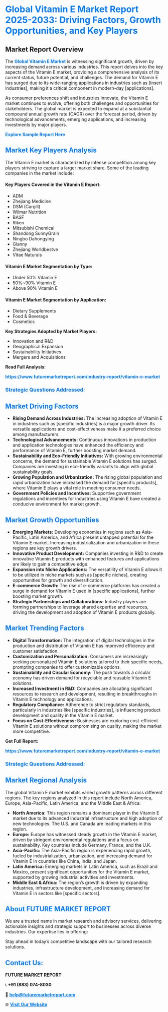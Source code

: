 <h1 style="color: #007BFF;">Global Vitamin E Market Report 2025-2033: Driving Factors, Growth Opportunities, and Key Players</h1>

<section id="overview">
<h2>Market Report Overview</h2>
<p>The <a href="https://www.futuremarketreport.com/industry-report/vitamin-e-market" style="color: #007BFF; text-decoration: none;"><strong>Global Vitamin E Market</strong></a> is witnessing significant growth, driven by increasing demand across various industries. This report delves into the key aspects of the Vitamin E market, providing a comprehensive analysis of its current status, future potential, and challenges. The demand for Vitamin E has surged due to its wide-ranging applications in industries such as [insert industries], making it a critical component in modern-day [applications].</p>
<p>As consumer preferences shift and industries innovate, the Vitamin E market continues to evolve, offering both challenges and opportunities for stakeholders. The global market is expected to expand at a substantial compound annual growth rate (CAGR) over the forecast period, driven by technological advancements, emerging applications, and increasing investments by major players.</p>
</section>

<section id="overview">
<p><a href="https://www.futuremarketreport.com/request-sample/reportId=26614" style="color: #007BFF; text-decoration: none;"><strong>Explore Sample Report Here</strong></a></p>
</section>

<section id="key-players">
<h2 style="color: #007BFF;">Market Key Players Analysis</h2>
<p>The Vitamin E market is characterized by intense competition among key players striving to capture a larger market share. Some of the leading companies in the market include:</p>
<h4>Key Players Covered in the Vitamin E Report:</h4>
<ul><li>ADM</li><li>Zhejiang Medicine</li><li>DSM (Cargill)</li><li>Wilmar Nutrition</li><li>BASF</li><li>Riken</li><li>Mitsubishi Chemical</li><li>Shandong SunnyGrain</li><li>Ningbo Dahongying</li><li>Glanny</li><li>Zhejiang Worldbestve</li><li>Vitae Naturals</li></ul>
<h4>Vitamin E Market Segmentation by Type:</h4>
<ul><li>Under 50% Vitamin E</li><li>50%~90% Vitamin E</li><li>Above 90% Vitamin E</li></ul>

<h4>Vitamin E Market Segmentation by Application:</h4>
<ul><li>Dietary Supplements</li><li>Food &amp; Beverage</li><li>Cosmetics</li></ul>
<p><strong>Key Strategies Adopted by Market Players:</strong></p>
<ul>
<li>Innovation and R&D</li>
<li>Geographical Expansion</li>
<li>Sustainability Initiatives</li>
<li>Mergers and Acquisitions</li>
</ul>
</section>

<section>
<p><strong>Read Full Analysis: </strong></p><a href="https://www.futuremarketreport.com/industry-report/vitamin-e-market" style="color: #007BFF; text-decoration: none;"><strong>https://www.futuremarketreport.com/industry-report/vitamin-e-market</strong></a>
<h3 style="color: #007BFF;">Strategic Questions Addressed:</h3>
</section>

<section id="driving-factors">
<h2 style="color: #007BFF;">Market Driving Factors</h2>
<ul>
<li><strong>Rising Demand Across Industries:</strong> The increasing adoption of Vitamin E in industries such as [specific industries] is a major growth driver. Its versatile applications and cost-effectiveness make it a preferred choice among manufacturers.</li>
<li><strong>Technological Advancements:</strong> Continuous innovations in production and application technologies have enhanced the efficiency and performance of Vitamin E, further boosting market demand.</li>
<li><strong>Sustainability and Eco-Friendly Initiatives:</strong> With growing environmental concerns, the demand for sustainable Vitamin E solutions has surged. Companies are investing in eco-friendly variants to align with global sustainability goals.</li>
<li><strong>Growing Population and Urbanization:</strong> The rising global population and rapid urbanization have increased the demand for [specific products], where Vitamin E plays a vital role in meeting consumer needs.</li>
<li><strong>Government Policies and Incentives:</strong> Supportive government regulations and incentives for industries using Vitamin E have created a conducive environment for market growth.</li>
</ul>
</section>

<section id="growth-opportunities">
<h2 style="color: #007BFF;">Market Growth Opportunities</h2>
<ul>
<li><strong>Emerging Markets:</strong> Developing economies in regions such as Asia-Pacific, Latin America, and Africa present untapped potential for the Vitamin E market. Increasing industrialization and urbanization in these regions are key growth drivers.</li>
<li><strong>Innovative Product Development:</strong> Companies investing in R&D to create innovative Vitamin E products with enhanced features and applications are likely to gain a competitive edge.</li>
<li><strong>Expansion into Niche Applications:</strong> The versatility of Vitamin E allows it to be utilized in niche markets such as [specific niches], creating opportunities for growth and diversification.</li>
<li><strong>E-commerce Growth:</strong> The rise of e-commerce platforms has created a surge in demand for Vitamin E used in [specific applications], further boosting market growth.</li>
<li><strong>Strategic Partnerships and Collaborations:</strong> Industry players are forming partnerships to leverage shared expertise and resources, driving the development and adoption of Vitamin E products globally.</li>
</ul>
</section>

<section id="trending-factors">
<h2 style="color: #007BFF;">Market Trending Factors</h2>
<ul>
<li><strong>Digital Transformation:</strong> The integration of digital technologies in the production and distribution of Vitamin E has improved efficiency and customer satisfaction.</li>
<li><strong>Customization and Personalization:</strong> Consumers are increasingly seeking personalized Vitamin E solutions tailored to their specific needs, prompting companies to offer customizable options.</li>
<li><strong>Sustainability and Circular Economy:</strong> The push towards a circular economy has driven demand for recyclable and reusable Vitamin E solutions.</li>
<li><strong>Increased Investment in R&D:</strong> Companies are allocating significant resources to research and development, resulting in breakthroughs in Vitamin E technology and applications.</li>
<li><strong>Regulatory Compliance:</strong> Adherence to strict regulatory standards, particularly in industries like [specific industries], is influencing product development and quality in the Vitamin E market.</li>
<li><strong>Focus on Cost-Effectiveness:</strong> Businesses are exploring cost-efficient Vitamin E solutions without compromising on quality, making the market more competitive.</li>
</ul>
</section>

<section>
<p><strong>Get Full Report: </strong></p><a href="https://www.futuremarketreport.com/industry-report/vitamin-e-market" style="color: #007BFF; text-decoration: none;"><strong>https://www.futuremarketreport.com/industry-report/vitamin-e-market</strong></a>
<h3 style="color: #007BFF;">Strategic Questions Addressed:</h3>
</section>


<section id="regional-analysis">
<h2 style="color: #007BFF;">Market Regional Analysis</h2>
<p>The global Vitamin E market exhibits varied growth patterns across different regions. The key regions analyzed in this report include North America, Europe, Asia-Pacific, Latin America, and the Middle East & Africa:</p>
<ul>
<li><strong>North America:</strong> This region remains a dominant player in the Vitamin E market due to its advanced industrial infrastructure and high adoption of new technologies. The U.S. and Canada are leading markets in this region.</li>
<li><strong>Europe:</strong> Europe has witnessed steady growth in the Vitamin E market, driven by stringent environmental regulations and a focus on sustainability. Key countries include Germany, France, and the U.K.</li>
<li><strong>Asia-Pacific:</strong> The Asia-Pacific region is experiencing rapid growth, fueled by industrialization, urbanization, and increasing demand for Vitamin E in countries like China, India, and Japan.</li>
<li><strong>Latin America:</strong> Emerging markets in Latin America, such as Brazil and Mexico, present significant opportunities for the Vitamin E market, supported by growing industrial activities and investments.</li>
<li><strong>Middle East & Africa:</strong> The region’s growth is driven by expanding industries, infrastructure development, and increasing demand for Vitamin E in sectors like [specific sectors].</li>
</ul>
</section>

<footer>
<h2 style="color: #007BFF;">About FUTURE MARKET REPORT</h2>
<p>We are a trusted name in market research and advisory services, delivering actionable insights and strategic support to businesses across diverse industries. Our expertise lies in offering:</p>

<p>Stay ahead in today’s competitive landscape with our tailored research solutions.</p>

<h2 style="color: #007BFF;">Contact Us:</h2>
<p><strong>FUTURE MARKET REPORT</strong></p>
<p>📞 <strong>+91 (883) 074-8030</strong></p>
<p>📧 <strong><a href="mailto:help@futuremarketreport.com" style="color: #007BFF;">help@futuremarketreport.com</a></strong></p>
<p>🌐 <strong><a href="https://www.futuremarketreport.com/" style="color: #007BFF;">Visit Our Website</a></strong></p>
</footer>